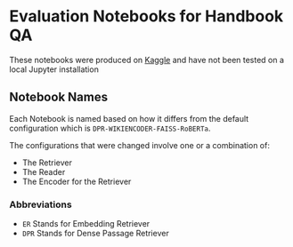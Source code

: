 # Evaluation Notebooks for Handbook QA

These notebooks were produced on [Kaggle](https://kaggle.com) and have not been tested on a local Jupyter installation

## Notebook Names

Each Notebook is named based on how it differs from the default configuration which is `DPR-WIKIENCODER-FAISS-RoBERTa`. 

The configurations that were changed involve one or a combination of:
- The Retriever
- The Reader
- The Encoder for the Retriever


### Abbreviations

- `ER` Stands for Embedding Retriever
- `DPR` Stands for Dense Passage Retriever